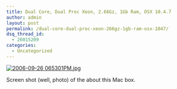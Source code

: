 ```yaml
---
title: Dual Core, Dual Proc Xeon, 2.66Gz, 1Gb Ram, OSX 10.4.7
author: admin
layout: post
permalink: /dual-core-dual-proc-xeon-266gz-1gb-ram-osx-1047/
dsq_thread_id:
  - 26015209
categories:
  - Uncategorized
---
```

[<img alt="2006-09-26 065301PM.jpg" src="http://static.flickr.com/90/253934666_d49295c17d.jpg" border="0" />][1]

Screen shot (well, photo) of the about this Mac box.

 [1]: http://www.flickr.com/photos/37996640939@N01/253934666/ "2006-09-26 065301PM.jpg"